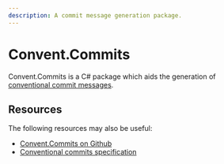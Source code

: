 ```yaml
---
description: A commit message generation package.
---
```


# Convent.Commits

Convent.Commits is a C\# package which aids the generation of [conventional commit messages](https://www.conventionalcommits.org/en/v1.0.0/).

## Resources

The following resources may also be useful:

* [Convent.Commits on Github](https://github.com/isaac-brown/Convent.Commits)
* [Conventional commits specification](https://www.conventionalcommits.org/)

